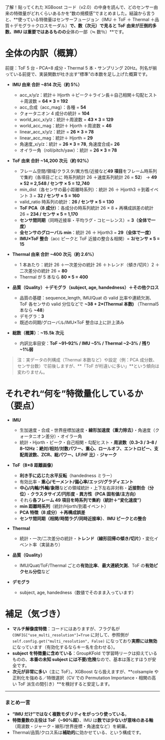 了解！貼ってくれた XGBoost コード（v2.0）の中身を読んで、どのセンサー由来の特徴量がどれくらいあるかを“数の規模感”でまとめました。結論から言うと、\*\*使っている特徴量はセンサーフュージョン（IMU ＋ ToF ＋ Thermal ＋品質＋デモグラ＋クロスモーダル）**で、**数（次元）で見ると ToF 由来が圧倒的多数**、IMU は重要ではあるものの**全体の一部（≒ 数％）\*\*です。

# 全体の内訳（概算）

前提：ToF 5 台・PCA=8 成分・Thermal 5 本・サンプリング 20Hz。列名が揃っている前提で、実装関数が吐き出す“標準”の本数を足し上げた概算です。

- **IMU 由来 合計 \~814 次元（約 5%）**

  - acc_x/y/z：統計＋ Hjorth ＋ピーク＋ライン長＋自己相関＋勾配ヒスト＋周波数 = **64 × 3 = 192**
  - acc\_合成（acc_mag）：各種 = **54**
  - クォータニオン 4 成分の統計 = **104**
  - world_acc_x/y/z：統計＋周波数 = **43 × 3 = 129**
  - world_acc_mag：統計＋ Hjorth ＋周波数 = **46**
  - linear_acc_x/y/z：統計 = **26 × 3 = 78**
  - linear_acc_mag：統計＋ Hjorth = **29**
  - 角速度\_x/y/z：統計 = **26 × 3 = 78**, 角速度合成= **26**
  - オイラー角（roll/pitch/yaw）：統計 = **26 × 3 = 78**

- **ToF 由来 合計 \~14,200 次元（約 92%）**

  - フレーム空間/領域/クラスタ/異方性/近接など**49 項目**をフレーム時系列で集約（各項目ごとに 時系列統計 26 ＋速度系列統計 26 = **52**）
    → **49 × 52 ≈ 2,548 / センサ × 5 = 12,740**
  - min_dist（各センサの最小距離時系列）：統計 26 ＋ Hjorth3 ＋到着イベント 3 = **32 / センサ × 5 = 160**
  - valid_ratio 時系列の統計：**26 / センサ × 5 = 130**
  - **ToF PCA（8 成分）**：各成分の時系列統計 26 × 8 + 再構成誤差の統計 26 = **234 / センサ × 5 = 1,170**
  - **センサ間同期**（同時近接率・平均ラグ・コヒーレンス）= **3（全体で一度）**
  - **全センサのグローバル min**：統計 26 ＋ Hjorth3 = **29（全体で一度）**
  - **IMU×ToF 整合**（acc ピークと ToF 近接の整合＆相関）= **3/センサ × 5 = 15**

- **Thermal 由来 合計 \~400 次元（約 2.6%）**

  - 1 本あたり：統計 26 ＋一次差分の統計 26 ＋トレンド（傾き/切片）2 ＋二次差分の統計 26 = **80**
  - Thermal が 5 本なら **80 × 5 = 400**

- **品質（Quality）＋デモグラ（subject, age, handedness）＋その他クロス**

  - 品質の基礎：sequence_length, IMU/Quat の valid 比率や連続欠測、ToF 各センサの valid 分位などで **\~38 + 2×(Thermal 本数)**
    （Thermal5 本なら **\~48**）
  - デモグラ：**3**
  - 既述の同期/グローバル/IMU×ToF 整合は上に計上済み

- **総数（概算）**：**\~15.5k 次元**

  - 内訳比率目安：**ToF \~91–92% / IMU \~5% / Thermal \~2–3% / 残り \~1%弱**

> 注：実データの列構成（Thermal 本数など）や設定（例：PCA 成分数、センサ台数）で前後しますが、\*\*「ToF が桁違いに多い」\*\*という傾向は変わりません。

# それぞれ“何を”特徴量化しているか（要点）

- **IMU**

  - 生加速度・合成・世界座標加速度・**線形加速度（重力除去）**・角速度（クォータニオン差分）・オイラー角
  - 統計・Hjorth・ピーク・自己相関・勾配ヒスト・**周波数（0.3–3 / 3–8 / 8–12Hz：絶対/相対/対数パワー、重心、ロールオフ、エントロピー、支配周波数、ZCR、総パワー、LF/HF 比）**・**ジャーク**

- **ToF（8×8 距離画像）**

  - **利き手に応じた水平反転**（handedness ミラー）
  - 有効比率・**重心/モーメント/偏心率/エッジ/グラディエント**
  - **中心/内輪/外輪/象限**などの領域統計・上下左右非対称・**近接割合（分位）**・**クラスタサイズ/円形度**・**異方性（PCA 固有値/主方向）**
  - それら**各フレーム 49 項目を時系列で集約（統計＋“変化速度”）**
  - **min 距離時系列**（統計/Hjorth/到着イベント）
  - **PCA 特徴（8 成分）＋再構成誤差**
  - **センサ間同期（相関/時間ラグ/同時近接率）**、**IMU ピークとの整合**

- **Thermal**

  - 統計・一次/二次差分の統計・**トレンド（線形回帰の傾き/切片）**・変化イベント率（実装あり）

- **品質（Quality）**

  - IMU/Quat/ToF/Thermal ごとの**有効比率**、**最大連続欠測**、ToF の**有効ピクセル分位**など

- **デモグラ**

  - subject, age, handedness（数値でそのまま入っています）

# 補足（気づき）

- **マルチ解像度特徴**：コードにはありますが、フラグ名が
  `CONFIG["use_multi_resolution"]=True` に対して、参照側が `self.config.get("multi_resolution", False)` になっており**実際には無効**になっています（有効化するならキー名を合わせる）。
- **subject を特徴量に含めている**：GroupKFold で学習時リークは抑えているものの、**本番の未知 subject には不要/危険**なので、基本は落とすほうが安全です。
- **次元が非常に多い**（主に ToF）。XGBoost なら扱えますが、\*\*colsample や正則化を強める／特徴選択（CV での Permutation Importance・相関の高い ToF 派生の間引き）\*\*を検討すると安定します。

---

### まとめ一言

- **“IMU だけ”ではなく複数モダリティをがっつり使っている**。
- **特徴量数の主役は ToF（\~90%超）**、IMU は**数では少ないが意味のある軸**（周波数・ジャーク・線形/世界座標・角速度など）を網羅。
- Thermal/品質/クロス系は**補助的**に効かせている、という構成です。
